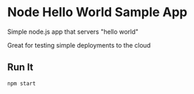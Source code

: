 # Node Hello World Sample App

Simple node.js app that servers "hello world"

Great for testing simple deployments to the cloud

## Run It

`npm start`
